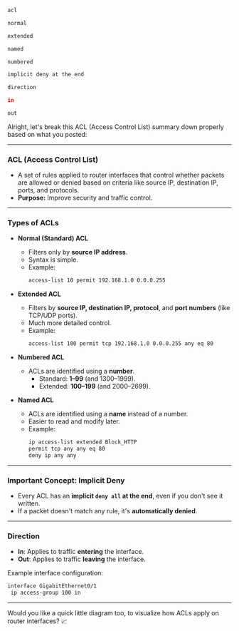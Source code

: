 ```bash
acl

normal 

extended

named

numbered

implicit deny at the end

direction

in 

out
```

Alright, let's break this ACL (Access Control List) summary down properly based on what you posted:

---

### **ACL (Access Control List)**
- A set of rules applied to router interfaces that control whether packets are allowed or denied based on criteria like source IP, destination IP, ports, and protocols.
- **Purpose:** Improve security and traffic control.

---

### **Types of ACLs**
- **Normal (Standard) ACL**
  - Filters only by **source IP address**.
  - Syntax is simple.
  - Example:
    ```bash
    access-list 10 permit 192.168.1.0 0.0.0.255
    ```
  
- **Extended ACL**
  - Filters by **source IP, destination IP, protocol**, and **port numbers** (like TCP/UDP ports).
  - Much more detailed control.
  - Example:
    ```bash
    access-list 100 permit tcp 192.168.1.0 0.0.0.255 any eq 80
    ```
  
- **Numbered ACL**
  - ACLs are identified using a **number**.
    - Standard: **1–99** (and 1300–1999).
    - Extended: **100–199** (and 2000–2699).
  
- **Named ACL**
  - ACLs are identified using a **name** instead of a number.
  - Easier to read and modify later.
  - Example:
    ```bash
    ip access-list extended Block_HTTP
    permit tcp any any eq 80
    deny ip any any
    ```

---

### **Important Concept: Implicit Deny**
- Every ACL has an **implicit `deny all` at the end**, even if you don't see it written.
- If a packet doesn't match any rule, it's **automatically denied**.

---

### **Direction**
- **In**: Applies to traffic **entering** the interface.
- **Out**: Applies to traffic **leaving** the interface.

Example interface configuration:
```bash
interface GigabitEthernet0/1
 ip access-group 100 in
```

---

Would you like a quick little diagram too, to visualize how ACLs apply on router interfaces? 📈